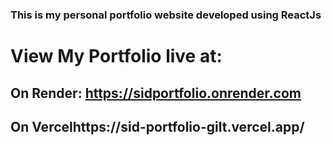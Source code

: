 ### This is my personal portfolio website developed using ReactJs
# View My Portfolio live at:
## On Render: https://sidportfolio.onrender.com
## On Vercelhttps://sid-portfolio-gilt.vercel.app/
